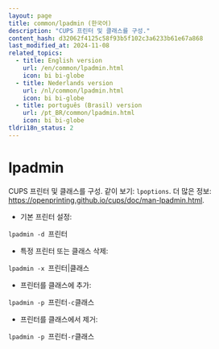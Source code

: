 ```yaml
---
layout: page
title: common/lpadmin (한국어)
description: "CUPS 프린터 및 클래스를 구성."
content_hash: d32062f4125c58f93b5f102c3a6233b61e67a868
last_modified_at: 2024-11-08
related_topics:
  - title: English version
    url: /en/common/lpadmin.html
    icon: bi bi-globe
  - title: Nederlands version
    url: /nl/common/lpadmin.html
    icon: bi bi-globe
  - title: português (Brasil) version
    url: /pt_BR/common/lpadmin.html
    icon: bi bi-globe
tldri18n_status: 2
---
```

# lpadmin

CUPS 프린터 및 클래스를 구성.
같이 보기: `lpoptions`.
더 많은 정보: <https://openprinting.github.io/cups/doc/man-lpadmin.html>.

- 기본 프린터 설정:

`lpadmin -d `<span class="tldr-var badge badge-pill bg-dark-lm bg-white-dm text-white-lm text-dark-dm font-weight-bold">프린터</span>

- 특정 프린터 또는 클래스 삭제:

`lpadmin -x `<span class="tldr-var badge badge-pill bg-dark-lm bg-white-dm text-white-lm text-dark-dm font-weight-bold">프린터|클래스</span>

- 프린터를 클래스에 추가:

`lpadmin -p `<span class="tldr-var badge badge-pill bg-dark-lm bg-white-dm text-white-lm text-dark-dm font-weight-bold">프린터</span>` -c `<span class="tldr-var badge badge-pill bg-dark-lm bg-white-dm text-white-lm text-dark-dm font-weight-bold">클래스</span>

- 프린터를 클래스에서 제거:

`lpadmin -p `<span class="tldr-var badge badge-pill bg-dark-lm bg-white-dm text-white-lm text-dark-dm font-weight-bold">프린터</span>` -r `<span class="tldr-var badge badge-pill bg-dark-lm bg-white-dm text-white-lm text-dark-dm font-weight-bold">클래스</span>

